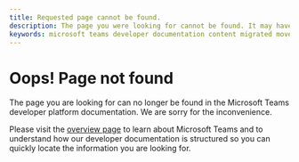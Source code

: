 ```yaml
---
title: Requested page cannot be found.
description: The page you were looking for cannot be found. It may have been moved.
keywords: microsoft teams developer documentation content migrated moved not found
---
```

# Oops! Page not found

The page you are looking for can no longer be found in the Microsoft Teams developer platform documentation. We are sorry for the inconvenience.

Please visit the [overview page](/microsoftteams/platform/overview) to learn about Microsoft Teams and to understand how our developer documentation is structured so you can quickly locate the information you are looking for.
